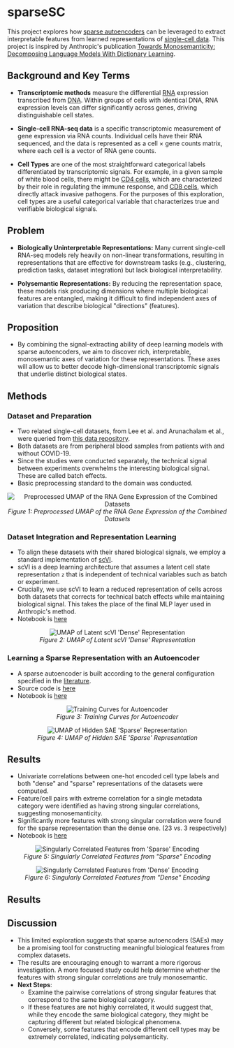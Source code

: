 # sparseSC

This project explores how [sparse autoencoders](https://arxiv.org/abs/2309.08600) can be leveraged to extract interpretable features from learned representations of [single-cell data](https://www.nature.com/articles/s41596-020-00409-w). This project is inspired by Anthropic's publication [Towards Monosemanticity: Decomposing Language Models With Dictionary Learning](https://transformer-circuits.pub/2023/monosemantic-features/index.html#feature-analysis).

## Background and Key Terms

- **Transcriptomic methods** measure the differential [RNA](https://en.wikipedia.org/wiki/RNA) expression transcribed from [DNA](https://en.wikipedia.org/wiki/DNA). Within groups of cells with identical DNA, RNA expression levels can differ significantly across genes, driving distinguishable cell states.

- **Single-cell RNA-seq data** is a specific transcriptomic measurement of gene expression via RNA counts. Individual cells have their RNA sequenced, and the data is represented as a cell × gene counts matrix, where each cell is a vector of RNA gene counts.

- **Cell Types** are one of the most straightforward categorical labels differentiated by transcriptomic signals. For example, in a given sample of white blood cells, there might be [CD4 cells](https://en.wikipedia.org/wiki/CD4), which are characterized by their role in regulating the immune response, and [CD8 cells](https://en.wikipedia.org/wiki/Cytotoxic_T_cell), which directly attack invasive pathogens. For the purposes of this exploration, cell types are a useful categorical variable that characterizes true and verifiable biological signals.

## Problem

- **Biologically Uninterpretable Representations:** Many current single-cell RNA-seq models rely heavily on non-linear transformations, resulting in representations that are effective for downstream tasks (e.g., clustering, prediction tasks, dataset integration) but lack biological interpretability.

- **Polysemantic Representations:** By reducing the representation space, these models risk producing dimensions where multiple biological features are entangled, making it difficult to find independent axes of variation that describe biological "directions" (features).

## Proposition

- By combining the signal-extracting ability of deep learning models with sparse autoencoders, we aim to discover rich, interpretable, monosemantic axes of variation for these representations. These axes will allow us to better decode high-dimensional transcriptomic signals that underlie distinct biological states.

## Methods

### Dataset and Preparation

- Two related single-cell datasets, from Lee et al. and Arunachalam et al., were queried from [this data repository](https://cellxgene.cziscience.com/collections/b9fc3d70-5a72-4479-a046-c2cc1ab19efc).
- Both datasets are from peripheral blood samples from patients with and without COVID-19.
- Since the studies were conducted separately, the technical signal between experiments overwhelms the interesting biological signal. These are called batch effects.
- Basic preprocessing standard to the domain was conducted.

<p align="center">
  <img src="./figures/figure_1_preprocessed_umap.png" alt="Preprocessed UMAP of the RNA Gene Expression of the Combined Datasets">
  <br>
  <em>Figure 1: Preprocessed UMAP of the RNA Gene Expression of the Combined Datasets</em>
</p>

### Dataset Integration and Representation Learning

- To align these datasets with their shared biological signals, we employ a standard implementation of [scVI](https://docs.scvi-tools.org/en/1.1.5/user_guide/models/scvi.html).
- scVI is a deep learning architecture that assumes a latent cell state representation `z` that is independent of technical variables such as batch or experiment.
- Crucially, we use scVI to learn a reduced representation of cells across both datasets that corrects for technical batch effects while maintaining biological signal. This takes the place of the final MLP layer used in Anthropic's method.
- Notebook is [here](./notebooks/datsets.ipynb)

<p align="center">
  <img src="./figures/figure_2_scvi_corrected_umap.png" alt="UMAP of Latent scVI 'Dense' Representation">
  <br>
  <em>Figure 2: UMAP of Latent scVI 'Dense' Representation</em>
</p>

### Learning a Sparse Representation with an Autoencoder

- A sparse autoencoder is built according to the general configuration specified in the [literature](https://transformer-circuits.pub/2023/monosemantic-features/index.html#appendix-autoencoder-dataset).
- Source code is [here](./src/sparse_autoencoder.py)
- Notebook is [here](./notebooks/modeling.ipynb)

<p align="center">
  <img src="./figures/figure_3_training_curves.png" alt="Training Curves for Autoencoder">
  <br>
  <em>Figure 3: Training Curves for Autoencoder</em>
</p>

<p align="center">
  <img src="./figures/figure_4_hidden__sparse_encoding.png" alt="UMAP of Hidden SAE 'Sparse' Representation">
  <br>
  <em>Figure 4: UMAP of Hidden SAE 'Sparse' Representation</em>
</p>

## Results

- Univariate correlations between one-hot encoded cell type labels and both "dense" and "sparse" representations of the datasets were computed.
- Feature/cell pairs with extreme correlation for a single metadata category were identified as having strong singular correlations, suggesting monosemanticity.
- Significantly more features with strong singular correlation were found for the sparse representation than the dense one. (23 vs. 3 respectively)
- Notebook is [here](./notebooks/analysis_1.ipynb)

<p align="center">
  <img src="./figures/figure_5_sparse_singular_features.png" alt="Singularly Correlated Features from 'Sparse' Encoding">
  <br>
  <em>Figure 5: Singularly Correlated Features from "Sparse" Encoding</em>
</p>

<p align="center">
  <img src="./figures/figure_6_dense_singular_features.png" alt="Singularly Correlated Features from 'Dense' Encoding">
  <br>
  <em>Figure 6: Singularly Correlated Features from "Dense" Encoding</em>
</p>

## Results

## Discussion

- This limited exploration suggests that sparse autoencoders (SAEs) may be a promising tool for constructing meaningful biological features from complex datasets.
- The results are encouraging enough to warrant a more rigorous investigation. A more focused study could help determine whether the features with strong singular correlations are truly monosemantic.
- **Next Steps**:
  - Examine the pairwise correlations of strong singular features that correspond to the same biological category.
  - If these features are not highly correlated, it would suggest that, while they encode the same biological category, they might be capturing different but related biological phenomena.
  - Conversely, some features that encode different cell types may be extremely correlated, indicating polysemanticity.

